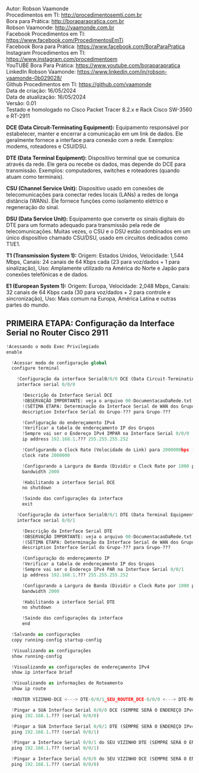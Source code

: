 Autor: Robson Vaamonde<br>
Procedimentos em TI: http://procedimentosemti.com.br<br>
Bora para Prática: http://boraparapratica.com.br<br>
Robson Vaamonde: http://vaamonde.com.br<br>
Facebook Procedimentos em TI: https://www.facebook.com/ProcedimentosEmTi<br>
Facebook Bora para Prática: https://www.facebook.com/BoraParaPratica<br>
Instagram Procedimentos em TI: https://www.instagram.com/procedimentoem<br>
YouTUBE Bora Para Prática: https://www.youtube.com/boraparapratica<br>
LinkedIn Robson Vaamonde: https://www.linkedin.com/in/robson-vaamonde-0b029028/<br>
Github Procedimentos em TI: https://github.com/vaamonde<br>
Data de criação: 16/05/2024<br>
Data de atualização: 16/05/2024<br>
Versão: 0.01<br>
Testado e homologado no Cisco Packet Tracer 8.2.x e Rack Cisco SW-3560 e RT-2911

**DCE (Data Circuit-Terminating Equipment):** Equipamento responsável por estabelecer, manter e encerrar a comunicação em um link de dados. Ele geralmente fornece a interface para conexão com a rede. Exemplos: modems, roteadores e CSU/DSU.

**DTE (Data Terminal Equipment):** Dispositivo terminal que se comunica através da rede. Ele gera ou recebe os dados, mas depende do DCE para transmissão. Exemplos: computadores, switches e roteadores (quando atuam como terminais).

**CSU (Channel Service Unit):** Dispositivo usado em conexões de telecomunicações para conectar redes locais (LANs) a redes de longa distância (WANs). Ele fornece funções como isolamento elétrico e regeneração do sinal.

**DSU (Data Service Unit):** Equipamento que converte os sinais digitais do DTE para um formato adequado para transmissão pela rede de telecomunicações. Muitas vezes, o CSU e o DSU estão combinados em um único dispositivo chamado CSU/DSU, usado em circuitos dedicados como T1/E1.

**T1 (Transmission System 1):** Origem: Estados Unidos, Velocidade: 1,544 Mbps, Canais: 24 canais de 64 Kbps cada (23 para voz/dados + 1 para sinalização), Uso: Amplamente utilizado na América do Norte e Japão para conexões telefônicas e de dados.

**E1 (European System 1):** Origem: Europa, Velocidade: 2,048 Mbps, Canais: 32 canais de 64 Kbps cada (30 para voz/dados + 2 para controle e sincronização), Uso: Mais comum na Europa, América Latina e outras partes do mundo.

## PRIMEIRA ETAPA: Configuração da Interface Serial no Router Cisco 2911

```python
!Acessando o modo Exec Privilegiado
enable

  !Acessar modo de configuração global
  configure terminal

    !Configuração da interface Serial0/0/0 DCE (Data Circuit-Terminating Equipment)
    interface serial 0/0/0

      !Descrição da Interface Serial DCE
      !OBSERVAÇÃO IMPORTANTE: veja o arquivo 00-DocumentacaoDaRede.txt a partir da linha: 232
      !(SÉTIMA ETAPA: Determinação da Interface Serial de WAN dos Grupos e seu Endereçamento IPv4)
      description Interface Serial do Grupo-??? para Grupo-???

      !Configuração do endereçamento IPv4
      !Verificar a tabela de endereçamento IP dos Grupos
      !Sempre vai ser o Endereço IPv4 IMPAR na Interface Serial 0/0/0
      ip address 192.168.1.??? 255.255.255.252

      !Configurando o Clock Rate (Velocidade do Link) para 2000000bps (2.0 Mbps)
      clock rate 2000000

      !Configurando a Largura de Banda (Dividir o Clock Rate por 1000 para achar o valor em Mbps)
      bandwidth 2000

      !Habilitando a interface Serial DCE
      no shutdown

      !Saindo das configurações da interface
      exit

    !Configuração da interface Serial0/0/1 DTE (Data Terminal Equipment)
    interface serial 0/0/1

      !Descrição da Interface Serial DTE
      !OBSERVAÇÃO IMPORTANTE: veja o arquivo 00-DocumentacaoDaRede.txt a partir da linha: 232
      !(SÉTIMA ETAPA: Determinação da Interface Serial de WAN dos Grupos e seu Endereçamento IPv4)
      description Interface Serial do Grupo-??? para Grupo-???

      !Configuração do endereçamento IP
      !Verificar a tabela de endereçamento IP dos Grupos
      !Sempre vai ser o Endereço IPv4 PAR na Interface Serial 0/0/1
      ip address 192.168.1.??? 255.255.255.252

      !Configurando a Largura de Banda (Dividir o Clock Rate por 1000 para achar o valor em Mbps)
      bandwidth 2000

      !Habilitando a interface Serial DTE
      no shutdown

      !Saindo das configurações da interface
      end

  !Salvando as configurações
  copy running-config startup-config

  !Visualizando as configurações
  show running-config

  !Visualizando as configurações de endereçamento IPv4
  show ip interface brief

  !Visualizando as informações de Roteamento
  show ip route

  !ROUTER VIZINHO-DCE <---> DTE-0/0/1_SEU_ROUTER_DCE-0/0/0 <---> DTE-ROUTER VIZINHO

  !Pingar a SUA Interface Serial 0/0/0 DCE (SEMPRE SERÁ O ENDEREÇO IPv4 PAR)
  ping 192.168.1.??? (serial 0/0/0)

  !Pingar a SUA Interface Serial 0/0/1 DTE (SEMPRE SERÁ O ENDEREÇO IPv4 IMPAR)
  ping 192.168.1.??? (serial 0/0/1)

  !Pingar a Interface Serial 0/0/1 do SEU VIZINHO DTE (SEMPRE SERÁ O ENDEREÇO IPv4 IMPAR)
  ping 192.168.1.??? (serial 0/0/1)

  !Pingar a Interface Serial 0/0/0 do SEU VIZINHO DCE (SEMPRE SERÁ O ENDEREÇO IPv4 PAR)
  ping 192.168.1.??? (serial 0/0/0)
```